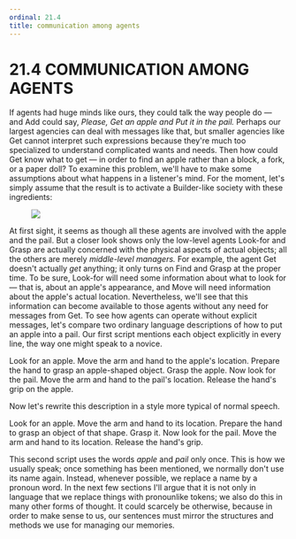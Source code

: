```yaml
---
ordinal: 21.4
title: communication among agents
---
```


# 21.4 COMMUNICATION AMONG AGENTS 

<p>If agents had huge minds like ours, they could talk the way people do &mdash; and Add could say, <em>Please, Get an apple and Put it in the pail.</em> Perhaps our largest agencies can deal with messages like that, but smaller agencies like Get cannot interpret such expressions because they're much too specialized to understand complicated wants and needs. Then how could Get know what to get &mdash; in order to find an apple rather than a block, a fork, or a paper doll? To examine this problem, we'll have to make some assumptions about what happens in a listener's mind. For the moment, let's simply assume that the result is to activate a Builder-like society with these ingredients:</p>
<figure><img src="../images/ch21/21-4.png"/></figure>
<p>At first sight, it seems as though all these agents are involved with the apple and the pail. But a closer look shows only the low-level agents Look-for and Grasp are actually concerned with the physical aspects of actual objects; all the others are merely <em>middle-level managers.</em> For example, the agent Get doesn't actually <em>get</em> anything; it only turns on Find and Grasp at the proper time. To be sure, Look-for will need some information about what to look for &mdash; that is, about an apple's appearance, and Move will need information about the apple's actual location. Nevertheless, we'll see that this information can become available to those agents without any need for messages from Get. To see how agents can operate without explicit messages, let's compare two ordinary language descriptions of how to put an apple into a pail. Our first script mentions each object explicitly in every line, the way one might speak to a novice.</p>
<p>Look for an apple. Move the arm and hand to the apple's location. Prepare the hand to grasp an apple-shaped object. Grasp the apple. Now look for the pail. Move the arm and hand to the pail's location. Release the hand's grip on the apple.</p>
<p>Now let's rewrite this description in a style more typical of normal speech.</p>
<p>Look for an apple. Move the arm and hand to its location. Prepare the hand to grasp an object of that shape. Grasp it. Now look for the pail. Move the arm and hand to its location. Release the hand's grip.</p>
<p>This second script uses the words <em>apple</em> and <em>pail</em> only once. This is how we usually speak; once something has been mentioned, we normally don't use its name again. Instead, whenever possible, we replace a name by a pronoun word. In the next few sections I'll argue that it is not only in language that we replace things with pronounlike tokens; we also do this in many other forms of thought. It could scarcely be otherwise, because in order to make sense to us, our sentences must mirror the structures and methods we use for managing our memories.</p>